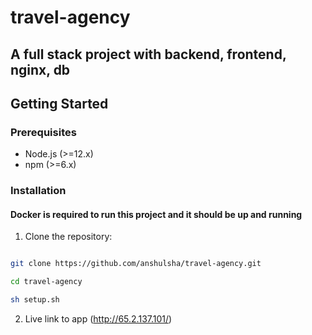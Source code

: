 # travel-agency
## A full stack project with backend, frontend, nginx, db

## Getting Started

### Prerequisites

- Node.js (>=12.x)
- npm (>=6.x)

### Installation

#### Docker is required to run this project and it should be up and running

1. Clone the repository:

```bash

git clone https://github.com/anshulsha/travel-agency.git

cd travel-agency

sh setup.sh


```

2. Live link to app (http://65.2.137.101/)
